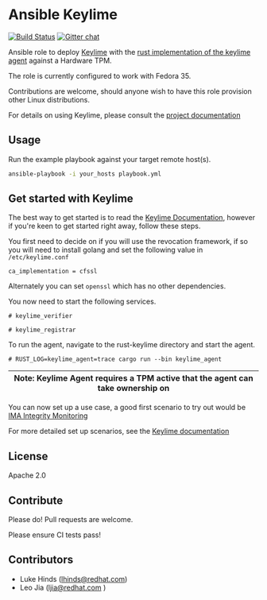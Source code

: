 # Ansible Keylime

[![Build Status](https://travis-ci.org/keylime/ansible-keylime.svg?branch=master)](https://travis-ci.org/keylime/ansible-keylime) [![Gitter chat](https://badges.gitter.im/gitterHQ/gitter.png)](https://gitter.im/keylime-project/community)

Ansible role to deploy [Keylime](https://github.com/keylime/keylime) with the [rust implementation of the keylime agent](https://github.com/keylime/rust-keylime) against
a Hardware TPM.

The role is currently configured to work with Fedora 35.

Contributions are welcome, should anyone wish to have this role provision other
Linux distributions.

For details on using Keylime, please consult the
[project documentation](https://keylime-docs.readthedocs.io/en/latest/)

## Usage

Run the example playbook against your target remote host(s).

```bash
ansible-playbook -i your_hosts playbook.yml
```

## Get started with Keylime

The best way to get started is to read the [Keylime
Documentation](https://keylime-docs.readthedocs.io/en/latest/), however if
you're keen to get started right away, follow these steps.

You first need to decide on if you will use the revocation framework, if
so you will need to install golang and set the following value in
`/etc/keylime.conf`

`ca_implementation = cfssl`

Alternately you can set `openssl` which has no other dependencies.

You now need to start the following services.

`# keylime_verifier`

`# keylime_registrar`

To run the agent, navigate to the rust-keylime directory and start the agent. 

`# RUST_LOG=keylime_agent=trace cargo run --bin keylime_agent `

| Note: Keylime Agent requires a TPM active that the agent can take ownership on|
| --- |

You can now set up a use case, a good first scenario to try out would be [IMA
Integrity Monitoring](https://keylime-docs.readthedocs.io/en/latest/user_guide/runtime_ima.html)

For more detailed set up scenarios, see the [Keylime
documentation](https://keylime-docs.readthedocs.io/en/latest/user_guide/runtime_ima.html)

## License

Apache 2.0

## Contribute

Please do! Pull requests are welcome.

Please ensure CI tests pass!

## Contributors

* Luke Hinds (lhinds@redhat.com)
* Leo Jia (ljia@redhat.com )
